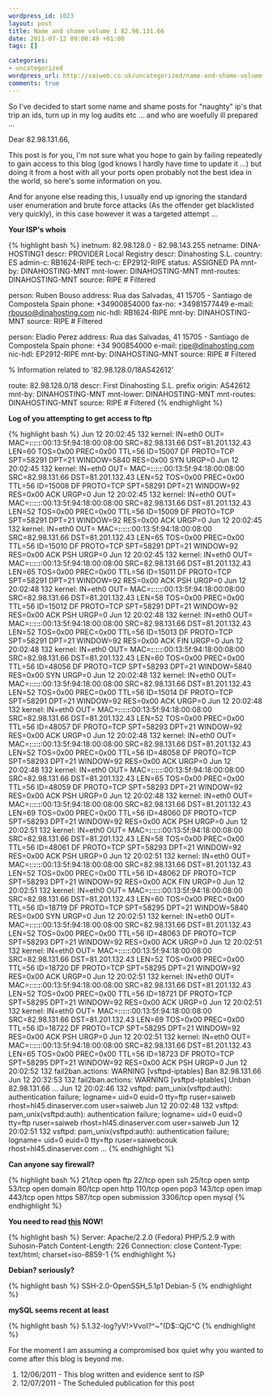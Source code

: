 ```yaml
--- 
wordpress_id: 1023
layout: post
title: Name and shame volume 1 82.98.131.66
date: 2011-07-12 09:00:49 +01:00
tags: []

categories: 
- uncategorized
wordpress_url: http://saiweb.co.uk/uncategorized/name-and-shame-volume-1-82-98-131-66
comments: true
---
```

So I've decided to start some name and shame posts for "naughty" ip's that trip an ids, turn up in my log audits etc ... and who are woefully ill prepared ...

Dear 82.98.131.66,

This post is for you, I'm not sure what you hope to gain by failing repeatedly to gain access to this blog (god knows I hardly have time to update it ...) but doing it from a host with all your ports open probably not the best idea in the world, so here's some information on you.

And for anyone else reading this, I usually end up ignoring the standard user enumeration and brute force attacks (As the offender get blacklisted very quickly), in this case however it was a targeted attempt ...


<strong>Your ISP's whois</strong>

{% highlight bash %}
inetnum:        82.98.128.0 - 82.98.143.255
netname:        DINA-HOSTING1
descr:          PROVIDER Local Registry
descr:          Dinahosting S.L.
country:        ES
admin-c:        RB1624-RIPE
tech-c:         EP2912-RIPE
status:         ASSIGNED PA
mnt-by:         DINAHOSTING-MNT
mnt-lower:      DINAHOSTING-MNT
mnt-routes:     DINAHOSTING-MNT
source:         RIPE # Filtered

person:         Ruben Bouso
address:        Rua das Salvadas, 41
                15705 - Santiago de Compostela
                Spain
phone:          +34900854000
fax-no:         +34981577449
e-mail:         rbouso@dinahosting.com
nic-hdl:        RB1624-RIPE
mnt-by:         DINAHOSTING-MNT
source:         RIPE # Filtered

person:         Eladio Perez
address:        Rua das Salvadas, 41
                15705 - Santiago de Compostela
                Spain
phone:          +34 900854000
e-mail:         ripe@dinahosting.com
nic-hdl:        EP2912-RIPE
mnt-by:         DINAHOSTING-MNT
source:         RIPE # Filtered

% Information related to '82.98.128.0/18AS42612'

route:           82.98.128.0/18
descr:           First Dinahosting S.L. prefix
origin:          AS42612
mnt-by:          DINAHOSTING-MNT
mnt-lower:       DINAHOSTING-MNT
mnt-routes:      DINAHOSTING-MNT
source:          RIPE # Filtered
{% endhighlight %}

<strong>Log of you attempting to get access to ftp</strong>

{% highlight bash %}
Jun 12 20:02:45 132 kernel: IN=eth0 OUT= MAC=**:**:**:**:**:**:00:13:5f:94:18:00:08:00 SRC=82.98.131.66 DST=81.201.132.43 LEN=60 TOS=0x00 PREC=0x00 TTL=56 ID=15007 DF PROTO=TCP SPT=58291 DPT=21 WINDOW=5840 RES=0x00 SYN URGP=0 
Jun 12 20:02:45 132 kernel: IN=eth0 OUT= MAC=**:**:**:**:**:**:00:13:5f:94:18:00:08:00 SRC=82.98.131.66 DST=81.201.132.43 LEN=52 TOS=0x00 PREC=0x00 TTL=56 ID=15008 DF PROTO=TCP SPT=58291 DPT=21 WINDOW=92 RES=0x00 ACK URGP=0 
Jun 12 20:02:45 132 kernel: IN=eth0 OUT= MAC=**:**:**:**:**:**:00:13:5f:94:18:00:08:00 SRC=82.98.131.66 DST=81.201.132.43 LEN=52 TOS=0x00 PREC=0x00 TTL=56 ID=15009 DF PROTO=TCP SPT=58291 DPT=21 WINDOW=92 RES=0x00 ACK URGP=0 
Jun 12 20:02:45 132 kernel: IN=eth0 OUT= MAC=**:**:**:**:**:**:00:13:5f:94:18:00:08:00 SRC=82.98.131.66 DST=81.201.132.43 LEN=65 TOS=0x00 PREC=0x00 TTL=56 ID=15010 DF PROTO=TCP SPT=58291 DPT=21 WINDOW=92 RES=0x00 ACK PSH URGP=0 
Jun 12 20:02:45 132 kernel: IN=eth0 OUT= MAC=**:**:**:**:**:**:00:13:5f:94:18:00:08:00 SRC=82.98.131.66 DST=81.201.132.43 LEN=65 TOS=0x00 PREC=0x00 TTL=56 ID=15011 DF PROTO=TCP SPT=58291 DPT=21 WINDOW=92 RES=0x00 ACK PSH URGP=0 
Jun 12 20:02:48 132 kernel: IN=eth0 OUT= MAC=**:**:**:**:**:**:00:13:5f:94:18:00:08:00 SRC=82.98.131.66 DST=81.201.132.43 LEN=58 TOS=0x00 PREC=0x00 TTL=56 ID=15012 DF PROTO=TCP SPT=58291 DPT=21 WINDOW=92 RES=0x00 ACK PSH URGP=0 
Jun 12 20:02:48 132 kernel: IN=eth0 OUT= MAC=**:**:**:**:**:**:00:13:5f:94:18:00:08:00 SRC=82.98.131.66 DST=81.201.132.43 LEN=52 TOS=0x00 PREC=0x00 TTL=56 ID=15013 DF PROTO=TCP SPT=58291 DPT=21 WINDOW=92 RES=0x00 ACK FIN URGP=0 
Jun 12 20:02:48 132 kernel: IN=eth0 OUT= MAC=**:**:**:**:**:**:00:13:5f:94:18:00:08:00 SRC=82.98.131.66 DST=81.201.132.43 LEN=60 TOS=0x00 PREC=0x00 TTL=56 ID=48056 DF PROTO=TCP SPT=58293 DPT=21 WINDOW=5840 RES=0x00 SYN URGP=0 
Jun 12 20:02:48 132 kernel: IN=eth0 OUT= MAC=**:**:**:**:**:**:00:13:5f:94:18:00:08:00 SRC=82.98.131.66 DST=81.201.132.43 LEN=52 TOS=0x00 PREC=0x00 TTL=56 ID=15014 DF PROTO=TCP SPT=58291 DPT=21 WINDOW=92 RES=0x00 ACK URGP=0 
Jun 12 20:02:48 132 kernel: IN=eth0 OUT= MAC=**:**:**:**:**:**:00:13:5f:94:18:00:08:00 SRC=82.98.131.66 DST=81.201.132.43 LEN=52 TOS=0x00 PREC=0x00 TTL=56 ID=48057 DF PROTO=TCP SPT=58293 DPT=21 WINDOW=92 RES=0x00 ACK URGP=0 
Jun 12 20:02:48 132 kernel: IN=eth0 OUT= MAC=**:**:**:**:**:**:00:13:5f:94:18:00:08:00 SRC=82.98.131.66 DST=81.201.132.43 LEN=52 TOS=0x00 PREC=0x00 TTL=56 ID=48058 DF PROTO=TCP SPT=58293 DPT=21 WINDOW=92 RES=0x00 ACK URGP=0 
Jun 12 20:02:48 132 kernel: IN=eth0 OUT= MAC=**:**:**:**:**:**:00:13:5f:94:18:00:08:00 SRC=82.98.131.66 DST=81.201.132.43 LEN=65 TOS=0x00 PREC=0x00 TTL=56 ID=48059 DF PROTO=TCP SPT=58293 DPT=21 WINDOW=92 RES=0x00 ACK PSH URGP=0 
Jun 12 20:02:48 132 kernel: IN=eth0 OUT= MAC=**:**:**:**:**:**:00:13:5f:94:18:00:08:00 SRC=82.98.131.66 DST=81.201.132.43 LEN=69 TOS=0x00 PREC=0x00 TTL=56 ID=48060 DF PROTO=TCP SPT=58293 DPT=21 WINDOW=92 RES=0x00 ACK PSH URGP=0 
Jun 12 20:02:51 132 kernel: IN=eth0 OUT= MAC=**:**:**:**:**:**:00:13:5f:94:18:00:08:00 SRC=82.98.131.66 DST=81.201.132.43 LEN=58 TOS=0x00 PREC=0x00 TTL=56 ID=48061 DF PROTO=TCP SPT=58293 DPT=21 WINDOW=92 RES=0x00 ACK PSH URGP=0 
Jun 12 20:02:51 132 kernel: IN=eth0 OUT= MAC=**:**:**:**:**:**:00:13:5f:94:18:00:08:00 SRC=82.98.131.66 DST=81.201.132.43 LEN=52 TOS=0x00 PREC=0x00 TTL=56 ID=48062 DF PROTO=TCP SPT=58293 DPT=21 WINDOW=92 RES=0x00 ACK FIN URGP=0 
Jun 12 20:02:51 132 kernel: IN=eth0 OUT= MAC=**:**:**:**:**:**:00:13:5f:94:18:00:08:00 SRC=82.98.131.66 DST=81.201.132.43 LEN=60 TOS=0x00 PREC=0x00 TTL=56 ID=18719 DF PROTO=TCP SPT=58295 DPT=21 WINDOW=5840 RES=0x00 SYN URGP=0 
Jun 12 20:02:51 132 kernel: IN=eth0 OUT= MAC=**:**:**:**:**:**:00:13:5f:94:18:00:08:00 SRC=82.98.131.66 DST=81.201.132.43 LEN=52 TOS=0x00 PREC=0x00 TTL=56 ID=48063 DF PROTO=TCP SPT=58293 DPT=21 WINDOW=92 RES=0x00 ACK URGP=0 
Jun 12 20:02:51 132 kernel: IN=eth0 OUT= MAC=**:**:**:**:**:**:00:13:5f:94:18:00:08:00 SRC=82.98.131.66 DST=81.201.132.43 LEN=52 TOS=0x00 PREC=0x00 TTL=56 ID=18720 DF PROTO=TCP SPT=58295 DPT=21 WINDOW=92 RES=0x00 ACK URGP=0 
Jun 12 20:02:51 132 kernel: IN=eth0 OUT= MAC=**:**:**:**:**:**:00:13:5f:94:18:00:08:00 SRC=82.98.131.66 DST=81.201.132.43 LEN=52 TOS=0x00 PREC=0x00 TTL=56 ID=18721 DF PROTO=TCP SPT=58295 DPT=21 WINDOW=92 RES=0x00 ACK URGP=0 
Jun 12 20:02:51 132 kernel: IN=eth0 OUT= MAC=**:**:**:**:**:**:00:13:5f:94:18:00:08:00 SRC=82.98.131.66 DST=81.201.132.43 LEN=69 TOS=0x00 PREC=0x00 TTL=56 ID=18722 DF PROTO=TCP SPT=58295 DPT=21 WINDOW=92 RES=0x00 ACK PSH URGP=0 
Jun 12 20:02:51 132 kernel: IN=eth0 OUT= MAC=**:**:**:**:**:**:00:13:5f:94:18:00:08:00 SRC=82.98.131.66 DST=81.201.132.43 LEN=65 TOS=0x00 PREC=0x00 TTL=56 ID=18723 DF PROTO=TCP SPT=58295 DPT=21 WINDOW=92 RES=0x00 ACK PSH URGP=0 
Jun 12 20:02:52 132 fail2ban.actions: WARNING [vsftpd-iptables] Ban 82.98.131.66
Jun 12 20:32:53 132 fail2ban.actions: WARNING [vsftpd-iptables] Unban 82.98.131.66
...
Jun 12 20:02:46 132 vsftpd: pam_unix(vsftpd:auth): authentication failure; logname= uid=0 euid=0 tty=ftp ruser=saiweb rhost=hl45.dinaserver.com  user=saiweb
Jun 12 20:02:48 132 vsftpd: pam_unix(vsftpd:auth): authentication failure; logname= uid=0 euid=0 tty=ftp ruser=saiweb rhost=hl45.dinaserver.com  user=saiweb
Jun 12 20:02:51 132 vsftpd: pam_unix(vsftpd:auth): authentication failure; logname= uid=0 euid=0 tty=ftp ruser=saiwebcouk rhost=hl45.dinaserver.com 
...
{% endhighlight %}

<strong>Can anyone say firewall?</strong>

{% highlight bash %}
21/tcp   open  ftp
22/tcp   open  ssh
25/tcp   open  smtp
53/tcp   open  domain
80/tcp   open  http
110/tcp  open  pop3
143/tcp  open  imap
443/tcp  open  https
587/tcp  open  submission
3306/tcp open  mysql
{% endhighlight %}

<strong>You need to read <a href="http://www.saiweb.co.uk/security/cloaking-your-web-apps-the-hooded-apache">this</a> NOW!</strong>

{% highlight bash %}
Server: Apache/2.2.0 (Fedora) PHP/5.2.9 with Suhosin-Patch
Content-Length: 226
Connection: close
Content-Type: text/html; charset=iso-8859-1
{% endhighlight %}

<strong>Debian? seriously?</strong>

{% highlight bash %}
SSH-2.0-OpenSSH_5.1p1 Debian-5
{% endhighlight %}

<strong>mySQL seems recent at least</strong>

{% highlight bash %}
5.1.32-log?yV!>VvoI?^~"(D\$::QjC^C
{% endhighlight %}


For the moment I am assuming a compromised box quiet why you wanted to come after this blog is beyond me.

<ol>
	<li>12/06/2011 - This blog written and evidence sent to ISP</li>
	<li>12/07/2011 - The Scheduled publication for this post</li>
</ol>


